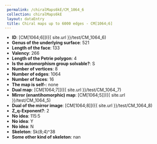 ```yaml
--- 
 permalink: /chiralMaps6kE/CM_1064_6 
 collection: chiralMaps6kE
 layout: dataEntry
 title: Chiral maps up to 6000 edges - CM[1064;6]
---
```


- **ID**: [CM[1064;6]]({{ site.url }}/test/CM_1064_6)
- **Genus of the underlying surface**: 521
- **Length of the face**: 133
- **Valency**: 266
- **Length of the Petrie polygon**: 4
- **Is the automorphism group solvable?**: S
- **Number of vertices**: 8
- **Number of edges**: 1064
- **Number of faces**: 16
- **The map is self-**: none
- **Dual map**: [CM[1064;7]]({{ site.url }}/test/CM_1064_7)
- **Mirror (enantihomorphic) map**: [CM[1064;5]]({{ site.url }}/test/CM_1064_5)
- **Dual of the mirror image**: [CM[1064;8]]({{ site.url }}/test/CM_1064_8)
- **Z_q-Exponent?**: 2
- **No idea**:  115:5
- **No idea**: Y
- **No idea**: N
- **Skeleton**: Sk(8;4)^38
- **Some other kind of skeleton**: nan
